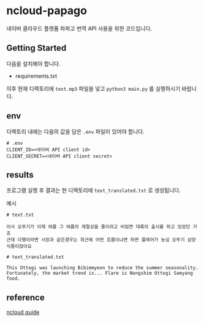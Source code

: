 # ncloud-papago

네이버 클라우드 플랫폼 파파고 번역 API 사용을 위한 코드입니다.

## Getting Started

다음을 설치해야 합니다.

- requirements.txt

이후 현재 디렉토리에 `text.mp3` 파일을 넣고 `python3 main.py` 를 실행하시기 바랍니다.

## env

디렉토리 내에는 다음의 값을 담은 `.env` 파일이 있어야 합니다.

```shell
# .env
CLIENT_ID=<네이버 API client id>
CLIENT_SECRET=<네이버 API client secret>
```

## results

프로그램 실행 후 결과는 현 디렉토리에 `text_translated.txt` 로 생성됩니다.

예시

```shell
# text.txt

이사 오뚜기가 이제 여름 그 여름의 계절성을 줄이려고 비빔면 대륙의 출시를 하고 있었던 거죠
근데 다행이라면 시장과 같은경우는 최근에 어떤 흐름이냐면 하면 플레어가 농심 오뚜기 삼양 식품이잖아요
```

```shell
# text_translated.txt

This Ottogi was launching Bibimmyeon to reduce the summer seasonality.
Fortunately, the market trend is... Flare is Nongshim Ottogi Samyang food.
```

## reference

[ncloud guide](https://guide.ncloud-docs.com/docs/ko/naveropenapiv3-translation-nmt)
